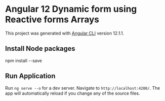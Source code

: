 # Angular 12 Dynamic form using Reactive forms Arrays

This project was generated with [Angular CLI](https://github.com/angular/angular-cli) version 12.1.1.

## Install Node packages

npm install --save

## Run Application

Run `ng serve --o` for a dev server. Navigate to `http://localhost:4200/`. The app will automatically reload if you change any of the source files.

